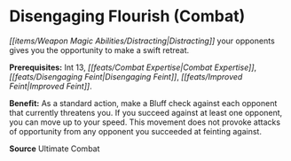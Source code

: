 ﻿---
cssclass: [feats]

---
# Disengaging Flourish (Combat)

_[[items/Weapon Magic Abilities/Distracting|Distracting]]_ your opponents gives you the opportunity to make a swift retreat.

**Prerequisites:** Int 13, _[[feats/Combat Expertise|Combat Expertise]]_, _[[feats/Disengaging Feint|Disengaging Feint]]_, _[[feats/Improved Feint|Improved Feint]]_.

**Benefit:** As a standard action, make a Bluff check against each opponent that currently threatens you. If you succeed against at least one opponent, you can move up to your speed. This movement does not provoke attacks of opportunity from any opponent you succeeded at feinting against.

**Source** Ultimate Combat
